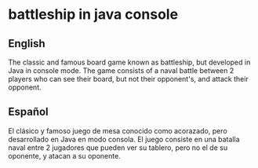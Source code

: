# battleship in java console

## English
The classic and famous board game known as battleship, but developed in Java in console mode. The game consists of a naval battle between 2 players who can see their board, but not their opponent's, and attack their opponent.

## Español
El clásico y famoso juego de mesa conocido como acorazado, pero desarrollado en Java en modo consola. El juego consiste en una batalla naval entre 2 jugadores que pueden ver su tablero, pero no el de su oponente, y atacan a su oponente.
